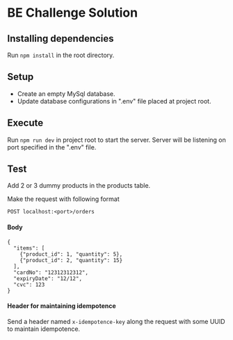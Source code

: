 
# BE Challenge Solution

## Installing dependencies

Run `npm install` in the root directory.

## Setup

  - Create an empty MySql database.
  - Update database configurations in ".env" file placed at project root.

## Execute

Run `npm run dev` in project root to start the server. Server will be listening on port specified in the ".env" file.

## Test

Add 2 or 3 dummy products in the products table.

Make the request with following format

`POST localhost:<port>/orders`

#### Body

```
{
  "items": [
    {"product_id": 1, "quantity": 5},
    {"product_id": 2, "quantity": 15}
  ],
  "cardNo": "12312312312",
  "expiryDate": "12/12",
  "cvc": 123
}
```

#### Header for maintaining idempotence

Send a header named `x-idempotence-key` along the request with some UUID to maintain idempotence.